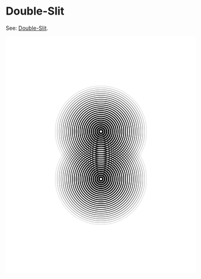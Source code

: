 # Double-Slit

See: [Double-Slit](https://github.com/silky/fashion/issues/134).

![](images/a.png)

